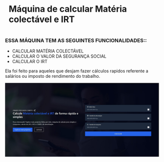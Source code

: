  <div style="display:flex; align-items:center">

<h1 style="margin-left:12px">Máquina de calcular Matéria colectável e IRT</h1> 
 
</div>

### ESSA MÁQUINA TEM AS SEGUINTES FUNCIONALIDADES::
* CALCULAR MATÉRIA COLECTÁVEL
* CALCULAR O VALOR DA SEGURANÇA SOCIAL
* CALCULAR O IRT

<p>Ela foi feito para aqueles que desjam fazer cálculos rapidos referente a salários ou imposto de rendimento do trabalho.</p>
<div>
    <img src="./src/img/screen.jpg"></img>
    
</p>
